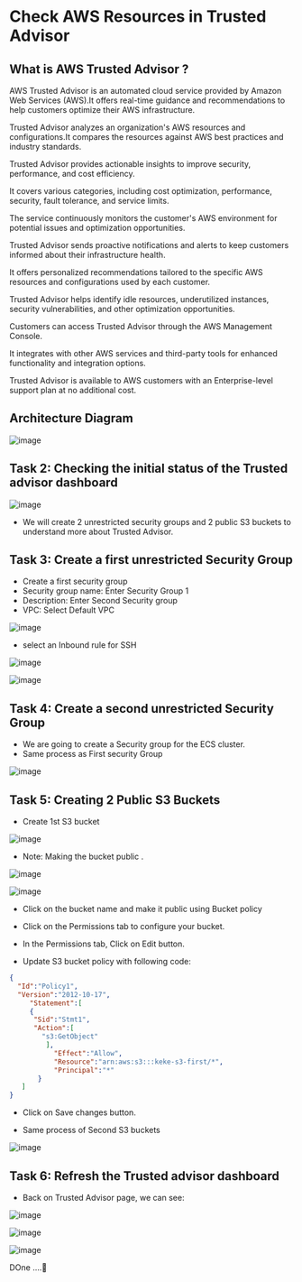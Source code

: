 # Check AWS Resources in Trusted Advisor

## What is AWS Trusted Advisor ?
AWS Trusted Advisor is an automated cloud service provided by Amazon Web Services (AWS).It offers real-time guidance and recommendations to help customers optimize their AWS infrastructure.

Trusted Advisor analyzes an organization's AWS resources and configurations.It compares the resources against AWS best practices and industry standards.

Trusted Advisor provides actionable insights to improve security, performance, and cost efficiency.

It covers various categories, including cost optimization, performance, security, fault tolerance, and service limits.

The service continuously monitors the customer's AWS environment for potential issues and optimization opportunities.

Trusted Advisor sends proactive notifications and alerts to keep customers informed about their infrastructure health.

It offers personalized recommendations tailored to the specific AWS resources and configurations used by each customer.

Trusted Advisor helps identify idle resources, underutilized instances, security vulnerabilities, and other optimization opportunities.

Customers can access Trusted Advisor through the AWS Management Console.

It integrates with other AWS services and third-party tools for enhanced functionality and integration options.

Trusted Advisor is available to AWS customers with an Enterprise-level support plan at no additional cost.


## Architecture Diagram

![image](https://github.com/Tcarters/Cloud-Security-Journey/assets/71230412/a8614a47-35b8-4106-97d3-99bebbd5c9c4)


## Task 2: Checking the initial status of the Trusted advisor dashboard

![image](https://github.com/Tcarters/Cloud-Security-Journey/assets/71230412/d1873675-19b9-4954-89b2-60d816dea385)

- We will create 2 unrestricted security groups and 2 public S3 buckets to understand more about Trusted Advisor.


## Task 3: Create a first unrestricted Security Group

- Create a first security group
- Security group name: Enter Security Group 1
- Description: Enter Second Security group
- VPC: Select Default VPC
  
![image](https://github.com/Tcarters/Cloud-Security-Journey/assets/71230412/b623aa83-f6f8-4e0e-b157-21b8edd07a65)

- select an Inbound rule for SSH

![image](https://github.com/Tcarters/Cloud-Security-Journey/assets/71230412/d9ad61a7-8e1f-447d-8490-263ba9ca045d)

![image](https://github.com/Tcarters/Cloud-Security-Journey/assets/71230412/3b8f1fa9-b70e-454f-8614-8bbab0145708)


## Task 4: Create a second unrestricted Security Group
- We are going to create a Security group for the ECS cluster.
- Same process as First security Group

![image](https://github.com/Tcarters/Cloud-Security-Journey/assets/71230412/e65dff99-fc0d-4d80-adb6-c400401870a3)


## Task 5: Creating 2 Public S3 Buckets

- Create 1st S3 bucket
  
![image](https://github.com/Tcarters/Cloud-Security-Journey/assets/71230412/569d274f-cca8-46c9-8efd-fcf3330fa37d)

- Note: Making the bucket public .

![image](https://github.com/Tcarters/Cloud-Security-Journey/assets/71230412/ca0215b5-6575-4ff0-ac62-862bc288fb13)

![image](https://github.com/Tcarters/Cloud-Security-Journey/assets/71230412/cbb523a1-2ca8-4a34-9a06-793d7ef363c9)

- Click on the bucket name and make it public using Bucket policy
- Click on the Permissions tab to configure your bucket.
- In the Permissions tab, Click on Edit button.

- Update S3 bucket policy with following code:

```json
{                       
  "Id":"Policy1",                   
  "Version":"2012-10-17",                   
     "Statement":[                      
     {                      
      "Sid":"Stmt1",            
      "Action":[    
        "s3:GetObject"      
         ], 
           "Effect":"Allow",    
           "Resource":"arn:aws:s3:::keke-s3-first/*",         
           "Principal":"*"  
       }                    
   ]                        
}       
```
- Click on Save changes button.

- Same process of Second S3 buckets

![image](https://github.com/Tcarters/Cloud-Security-Journey/assets/71230412/9a5cd2a8-4cde-46db-a158-527c3a1fe8f4)


## Task 6: Refresh the Trusted advisor dashboard

- Back on Trusted Advisor page, we can see:

![image](https://github.com/Tcarters/Cloud-Security-Journey/assets/71230412/cb675a5f-3ba5-47e7-9230-9f2f83702545)

![image](https://github.com/Tcarters/Cloud-Security-Journey/assets/71230412/4a0a54fa-f36d-450d-95c8-7dd5d53984b5)

![image](https://github.com/Tcarters/Cloud-Security-Journey/assets/71230412/4113bf7d-06ef-43d6-a7a3-17f9a616f5a3)


DOne ....🎌
